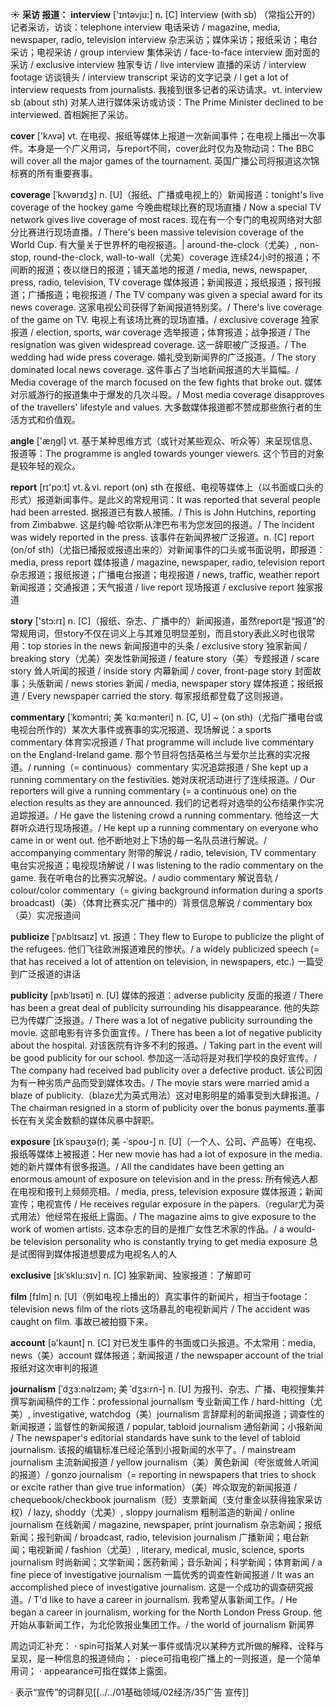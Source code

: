 ☀ <span class="category">**采访 报道：**</span>
<span class="vocabulary">**interview**</span> ['ɪntəvju:] 
<span class="definition">n. [C] interview (with sb) （常指公开的）记者采访，访谈：</span>telephone interview 电话采访 / magazine, media, newspaper, radio, television interview 杂志采访；媒体采访；报纸采访；电台采访；电视采访 / group interview 集体采访 / face-to-face interview 面对面的采访 / exclusive interview 独家专访 / live interview 直播的采访 / interview footage 访谈镜头 / interview transcript 采访的文字记录 / I get a lot of interview requests from journalists. 我接到很多记者的采访请求。<span class="definition">vt. interview sb (about sth) 对某人进行媒体采访或访谈：</span>The Prime Minister declined to be interviewed. 首相婉拒了采访。

<span class="vocabulary">**cover**</span> ['kʌvə] 
<span class="definition">vt. 在电视、报纸等媒体上报道一次新闻事件；在电视上播出一次事件。本身是一个广义用词，与report不同，cover此时仅为及物动词：</span>The BBC will cover all the major games of the tournament. 英国广播公司将报道这次锦标赛的所有重要赛事。
           
<span class="vocabulary">**coverage**</span> [ˈkʌvərɪdʒ]
<span class="definition">n. [U]（报纸、广播或电视上的）新闻报道：</span>tonight's live coverage of the hockey game 今晚曲棍球比赛的现场直播 / Now a special TV network gives live coverage of most races. 现在有一个专门的电视网络对大部分比赛进行现场直播。/ There's been massive television coverage of the World Cup. 有大量关于世界杯的电视报道。| around-the-clock（尤美）, non-stop, round-the-clock, wall-to-wall（尤美）coverage 连续24小时的报道；不间断的报道；夜以继日的报道；铺天盖地的报道 / media, news, newspaper, press, radio, television, TV coverage 媒体报道；新闻报道；报纸报道；报刊报道；广播报道；电视报道 / The TV company was given a special award for its news coverage. 这家电视公司获得了新闻报道特别奖。/ There's live coverage of the game on TV. 电视上有该场比赛的现场直播。/ exclusive coverage 独家报道 / election, sports, war coverage 选举报道；体育报道；战争报道 / The resignation was given widespread coverage. 这一辞职被广泛报道。/ The wedding had wide press coverage. 婚礼受到新闻界的广泛报道。/ The story dominated local news coverage. 这件事占了当地新闻报道的大半篇幅。/ Media coverage of the march focused on the few fights that broke out. 媒体对示威游行的报道集中于爆发的几次斗殴。/ Most media coverage disapproves of the travellers' lifestyle and values. 大多数媒体报道都不赞成那些旅行者的生活方式和价值观。

<span class="vocabulary">**angle**</span> ['æŋɡl] 
<span class="definition">vt. 基于某种思维方式（或针对某些观众、听众等）来呈现信息、报道等：</span>The programme is angled towards younger viewers. 这个节目的对象是较年轻的观众。

<span class="vocabulary">**report**</span> [rɪ'pɔ:t] 
<span class="definition">vt.＆vi. report (on) sth 在报纸、电视等媒体上（以书面或口头的形式）报道新闻事件。是此义的常规用词：</span>It was reported that several people had been arrested. 据报道已有数人被捕。/ This is John Hutchins, reporting from Zimbabwe. 这是约翰·哈钦斯从津巴布韦为您发回的报道。/ The incident was widely reported in the press. 该事件在新闻界被广泛报道。<span class="definition">n. [C] report (on/of sth)（尤指已播报或报道出来的）对新闻事件的口头或书面说明，即报道：</span>media, press report 媒体报道 / magazine, newspaper, radio, television report 杂志报道；报纸报道；广播电台报道；电视报道 / news, traffic, weather report 新闻报道；交通报道；天气报道 / live report 现场报道 / exclusive report 独家报道

<span class="vocabulary">**story**</span> ['stɔ:rɪ] 
<span class="definition">n. [C]（报纸、杂志、广播中的）新闻报道，虽然report是“报道”的常规用词，但story不仅在词义上与其难见明显差别，而且story表此义时也很常用：</span>top stories in the news 新闻报道中的头条 / exclusive story 独家新闻 / breaking story（尤美）突发性新闻报道 / feature story（美）专题报道 / scare story 耸人听闻的报道 / inside story 内幕新闻 / cover, front-page story 封面故事；头版新闻 / news stories 新闻 / media, newspaper story 媒体报道；报纸报道 / Every newspaper carried the story. 每家报纸都登载了这则报道。

<span class="vocabulary">**commentary**</span> [ˈkɒməntri; 美 ˈkɑ:mənteri]
<span class="definition">n. [C, U] ~ (on sth)（尤指广播电台或电视台所作的）某次大事件或赛事的实况报道、现场解说：</span>a sports commentary 体育实况报道 / That programme will include live commentary on the England-Ireland game. 那个节目将包括英格兰与爱尔兰比赛的实况报道。/ running（= continuous）commentary 实况追踪报道 / She kept up a running commentary on the festivities. 她对庆祝活动进行了连续报道。/ Our reporters will give a running commentary (= a continuous one) on the election results as they are announced. 我们的记者将对选举的公布结果作实况追踪报道。/ He gave the listening crowd a running commentary. 他给这一大群听众进行现场报道。/ He kept up a running commentary on everyone who came in or went out. 他不断地对上下场的每一名队员进行解说。/ accompanying commentary 附带的解说 / radio, television, TV commentary 电台实况报道；电视现场解说 / I was listening to the radio commentary on the game. 我在听电台的比赛实况解说。/ audio commentary 解说音轨 / colour/color commentary（= giving background information during a sports broadcast)（美）（体育比赛实况广播中的）背景信息解说 / commentary box（英）实况报道间

<span class="vocabulary">**publicize**</span> [ˈpʌblɪsaɪz]
<span class="definition">vt. 报道：</span>They flew to Europe to publicize the plight of the refugees. 他们飞往欧洲报道难民的惨状。/ a widely publicized speech (= that has received a lot of attention on television, in newspapers, etc.) 一篇受到广泛报道的讲话
          
<span class="vocabulary">**publicity**</span> [pʌbˈlɪsəti]
<span class="definition">n. [U] 媒体的报道：</span>adverse publicity 反面的报道 / There has been a great deal of publicity surrounding his disappearance. 他的失踪已为传媒广泛报道。/ There was a lot of negative publicity surrounding the movie. 这部电影有许多负面宣传。/ There has been a lot of negative publicity about the hospital. 对该医院有许多不利的报道。/ Taking part in the event will be good publicity for our school. 参加这一活动将是对我们学校的良好宣传。/ The company had received bad publicity over a defective product. 该公司因为有一种劣质产品而受到媒体攻击。/ The movie stars were married amid a blaze of publicity.（blaze尤为英式用法）这对电影明星的婚事受到大肆报道。/ The chairman resigned in a storm of publicity over the bonus payments.董事长在有关奖金数额的媒体风暴中辞职。

<span class="vocabulary">**exposure**</span> [ɪkˈspəʊʒə(r); 美 -ˈspoʊ-]
<span class="definition">n. [U]（一个人、公司、产品等）在电视、报纸等媒体上被报道：</span>Her new movie has had a lot of exposure in the media. 她的新片媒体有很多报道。/ All the candidates have been getting an enormous amount of exposure on television and in the press. 所有候选人都在电视和报刊上频频亮相。/ media, press, television exposure 媒体报道；新闻宣传；电视宣传 / He receives regular exposure in the papers.（regular尤为英式用法）他经常在报纸上露面。/ The magazine aims to give exposure to the work of women artists. 这本杂志的目的是推广女性艺术家的作品。/ a would-be television personality who is constantly trying to get media exposure 总是试图得到媒体报道想要成为电视名人的人

<span class="vocabulary">**exclusive**</span> [ɪkˈsklu:sɪv]
<span class="definition">n. [C] 独家新闻、独家报道：</span>了解即可

<span class="vocabulary">**film**</span> [fɪlm] 
<span class="definition">n. [U]（例如电视上播出的）真实事件的新闻片，相当于footage：</span>television news film of the riots 这场暴乱的电视新闻片 / The accident was caught on film. 事故已被拍摄下来。

<span class="vocabulary">**account**</span> [ə'kaʊnt] 
<span class="definition">n. [C] 对已发生事件的书面或口头报道。不太常用：</span>media, news（美）account 媒体报道；新闻报道 / the newspaper account of the trial 报纸对这次审判的报道
           
<span class="vocabulary">**journalism**</span> [ˈdʒɜ:nəlɪzəm; 美 ˈdʒɜ:rn-]
<span class="definition">n. [U] 为报刊、杂志、广播、电视搜集并撰写新闻稿件的工作：</span>professional journalism 专业新闻工作 / hard-hitting（尤美）, investigative, watchdog（美）journalism 言辞犀利的新闻报道；调查性的新闻报道；监督性的新闻报道 / popular, tabloid journalism 通俗新闻；小报新闻 / The newspaper's editorial standards have sunk to the level of tabloid journalism. 该报的编辑标准已经沦落到小报新闻的水平了。/ mainstream journalism 主流新闻报道 / yellow journalism（美）黄色新闻（夸张或耸人听闻的报道）/ gonzo journalism（= reporting in newspapers that tries to shock or excite rather than give true information）（美）哗众取宠的新闻报道 / chequebook/checkbook journalism（贬）支票新闻（支付重金以获得独家采访权）/ lazy, shoddy（尤美）, sloppy journalism 粗制滥造的新闻 / online journalism 在线新闻 / magazine, newspaper, print journalism 杂志新闻；报纸新闻；报刊新闻 / broadcast, radio, television journalism 广播新闻；电台新闻；电视新闻 / fashion（尤英）, literary, medical, music, science, sports journalism 时尚新闻；文学新闻；医药新闻；音乐新闻；科学新闻；体育新闻 / a fine piece of investigative journalism 一篇优秀的调查性新闻报道 / It was an accomplished piece of investigative journalism. 这是一个成功的调查研究报道。/ T'd like to have a career in journalism. 我希望从事新闻工作。/ He began a career in journalism, working for the North London Press Group. 他开始从事新闻工作，为北伦敦报业集团工作。/ the world of journalism 新闻界

周边词汇补充：
· spin可指某人对某一事件或情况以某种方式所做的解释、诠释与呈现，是一种信息的报道倾向；
· piece可指电视广播上的一则报道，是一个简单用词；
· appearance可指在媒体上露面。

· 表示“宣传”的词群见[[../../01基础领域/02经济/35广告 宣传]]
